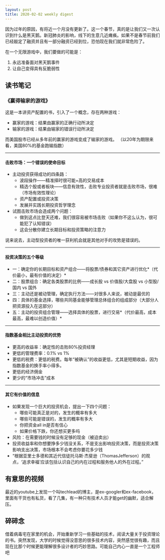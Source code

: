 ```yaml
---
layout: post
title: 2020-02-02 weekly digest
---
```

因为过年的原因，有将近一个月没有更新了。这一个春节，真的是让我们又一次认识到什么是黑天鹅。新冠肺炎的影响，线下的生意几近瘫痪。如果不是春节前我们已经敲定了融资并且有一部分融资已经到位，恐怕现在我们就非常危险了。

在一个无限游戏中，我们要做的可能是：
1. 永远准备面对黑天鹅事件
2. 让自己变得具有反脆弱性

## 读书笔记

### 《赢得输家的游戏》
这是一本讲资产配置的书，引入了一个概念，存在两种游戏： 

* 赢家的游戏：结果由赢家的正确行动所决定
* 输家的游戏：结果由输家的错误行动所决定

而美国股市已经从多年前的赢家的游戏变成了输家的游戏。
（以20年为期限来看，美国80%的基金跑输指数）

-------
#### 击败市场：一个错误的使命目标
* 主动投资获得成功的四条路：
	* 波段操作——精准择时很可能+高的交易成本
	* 精选个股或者板块——信息有效性，击败专业投资者就是击败市场，很难（市场有效性理论）
	* 资产配置或投资决策
	* 发展并实践长期投资哲学理念
* 试图击败市场会造成两个问题：
	* 做到这点比登天还难，我们很容易被市场击败（如果你不这么认为，很可能犯了认知错误）
	* 这会分散你建立长期目标和投资策略的注意力
	
说来说去，主动型投资者的唯一获利机会就是其他对手的攻势是错误的。

------
#### 投资决策的五个等级
* 一：确定你的长期目标和资产组合——将股票/债券和其它资产进行优化*（代价最小，最有价值的决定）*
* 二：股票组合：确定各类股票的比例——成长股 vs 价值股/大盘股 vs 小型股/国内 vs 国外
* 三：主动还是被动管理，确定执行方法——对很多人来说，被动是最优的
* 四：具体的基金选择，哪些共同基金能够管理总体组合的组成部分（大部分人把资源投入在这部分）
* 五：主动的投资组合管理——选择具体的股票，进行交易*（代价最高，成本最高，最难以创造价值​）*

------
#### 指数基金相比主动投资的优势
* 更高的收益率：确定性的击败80%投资经理
* 更低的管理费率：0.1% vs 1%
* 更低的税费：更低的税费。每年“被确认”的收益更低，尤其是短期收益，因为指数基金的换手率小得多。
* 更低的经济佣金
* 更少的“市场冲击”成本

------
#### 其它有价值的信息
* 如果发现一个巨大的投资机会，提出一下四个问题：
	* 哪些可能真正是对的，发生的概率有多大
	* 哪些可能是错误的，发生的概率有多大
	* 你把资金all in是否有信心
	* 如果价格下跌，你还想买更多吗
* 风险：在需要钱的时候没有足够的现金（被迫卖出）
* 投资收益率和你想要挣多少钱没关系，不是支出影响投资决策，而是投资决策影响支出决策，市场根本不会考虑你要花多少钱
* “根据亚里士多德和其近代信徒托马斯·杰斐逊（ThomasJefferson）的观点，‘追求幸福’应该包括认识自己的内在过程和服务他人的外在过程。”

## 有意思的视频
最近的youtube上发现一个叫techlead的博主，是ex-googler和ex-facebook，里面有干货也有私货，看了几集，有一种只有技术人员才能get的幽默，适合解压。

## 碎碎念
借着病毒宅在家里的机会，开始重新学习一些基础的技术，阅读大量关于投资理论的书。突然发现，大学的时候觉得没意思的很多技术内容，突然感觉很有趣，而且现在比那个时候更能理解很多设计者的巧妙思路。可能自己内心一直是一个工程师吧



